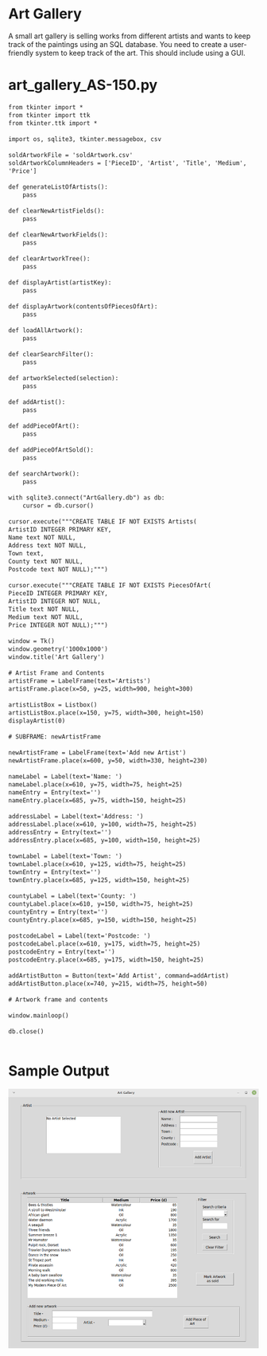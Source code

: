 Art Gallery
========================================================

A small art gallery is selling works from different artists and wants to keep track of the paintings using an SQL database. You need to create a user-friendly system to keep track of the art. This should include using a GUI.


art_gallery_AS-150.py
========================================================

```Python3
from tkinter import *
from tkinter import ttk
from tkinter.ttk import *

import os, sqlite3, tkinter.messagebox, csv

soldArtworkFile = 'soldArtwork.csv'
soldArtworkColumnHeaders = ['PieceID', 'Artist', 'Title', 'Medium', 'Price']

def generateListOfArtists():
    pass

def clearNewArtistFields():
    pass

def clearNewArtworkFields():
    pass

def clearArtworkTree():
    pass

def displayArtist(artistKey):
    pass

def displayArtwork(contentsOfPiecesOfArt):
    pass

def loadAllArtwork():
    pass

def clearSearchFilter():
    pass

def artworkSelected(selection):
    pass

def addArtist():
    pass

def addPieceOfArt():
    pass

def addPieceOfArtSold():
    pass

def searchArtwork():
    pass

with sqlite3.connect("ArtGallery.db") as db:
    cursor = db.cursor()

cursor.execute("""CREATE TABLE IF NOT EXISTS Artists(
ArtistID INTEGER PRIMARY KEY,
Name text NOT NULL,
Address text NOT NULL,
Town text,
County text NOT NULL,
Postcode text NOT NULL);""")

cursor.execute("""CREATE TABLE IF NOT EXISTS PiecesOfArt(
PieceID INTEGER PRIMARY KEY,
ArtistID INTEGER NOT NULL,
Title text NOT NULL,
Medium text NOT NULL,
Price INTEGER NOT NULL);""")

window = Tk()
window.geometry('1000x1000')
window.title('Art Gallery')

# Artist Frame and Contents
artistFrame = LabelFrame(text='Artists')
artistFrame.place(x=50, y=25, width=900, height=300)

artistListBox = Listbox()
artistListBox.place(x=150, y=75, width=300, height=150)
displayArtist(0)

# SUBFRAME: newArtistFrame

newArtistFrame = LabelFrame(text='Add new Artist')
newArtistFrame.place(x=600, y=50, width=330, height=230)

nameLabel = Label(text='Name: ')
nameLabel.place(x=610, y=75, width=75, height=25)
nameEntry = Entry(text='')
nameEntry.place(x=685, y=75, width=150, height=25)

addressLabel = Label(text='Address: ')
addressLabel.place(x=610, y=100, width=75, height=25)
addressEntry = Entry(text='')
addressEntry.place(x=685, y=100, width=150, height=25)

townLabel = Label(text='Town: ')
townLabel.place(x=610, y=125, width=75, height=25)
townEntry = Entry(text='')
townEntry.place(x=685, y=125, width=150, height=25)

countyLabel = Label(text='County: ')
countyLabel.place(x=610, y=150, width=75, height=25)
countyEntry = Entry(text='')
countyEntry.place(x=685, y=150, width=150, height=25)

postcodeLabel = Label(text='Postcode: ')
postcodeLabel.place(x=610, y=175, width=75, height=25)
postcodeEntry = Entry(text='')
postcodeEntry.place(x=685, y=175, width=150, height=25)

addArtistButton = Button(text='Add Artist', command=addArtist)
addArtistButton.place(x=740, y=215, width=75, height=50)

# Artwork frame and contents

window.mainloop()

db.close()


```

Sample Output
========================================================

![Sample output Art Gallery](https://github.com/nihathalici/Python-By-Example/blob/main/Alternative-Solutions/CHL-150-Art-Gallery/art_gallery_AS-150_sample_output.PNG)
